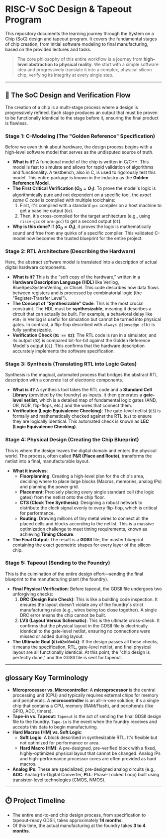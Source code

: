 # RISC-V SoC Design & Tapeout Program

This repository documents the learning journey through the System on a Chip (SoC) design and tapeout program. It covers the fundamental stages of chip creation, from initial software modeling to final manufacturing, based on the provided lectures and tasks.

> The core philosophy of this entire workflow is a journey from **high-level abstraction to physical reality**. We start with a simple software idea and progressively translate it into a complex, physical silicon chip, verifying its integrity at every single step.

---

## 🚀 The SoC Design and Verification Flow

The creation of a chip is a multi-stage process where a design is progressively refined. Each stage produces an output that must be proven to be functionally identical to the stage before it, ensuring the final product is flawless.

### Stage 1: C-Modeling (The "Golden Reference" Specification)

Before we even think about hardware, the design process begins with a high-level software model that serves as the undisputed source of truth.

* **What is it?** A functional model of the chip is written in C/C++. This model is fast to simulate and allows for rapid validation of algorithms and functionality. A testbench, also in C, is used to rigorously test this model. This entire package is known in the industry as the **Golden Reference Model**.
* **The First Critical Verification ($O_0 = O_1$)**: To prove the model's logic is algorithmically pure and not dependent on a specific tool, the *exact same C code* is compiled with multiple toolchains:
    1.  First, it's compiled with a standard `gcc` compiler on a host machine to get a baseline output (`Oo`).
    2.  Then, it's cross-compiled for the target architecture (e.g., using `riscv-gcc` or `arm-gcc`) to get a second output (`O1`).
* **Why is this done?** If **($O_{0}=O_{1}$)**, it proves the logic is mathematically sound and free from any quirks of a specific compiler. This validated C-model now becomes the trusted blueprint for the entire project.

### Stage 2: RTL Architecture (Describing the Hardware)

Here, the abstract software model is translated into a description of actual digital hardware components.

* **What is it?** This is the "soft copy of the hardware," written in a **Hardware Description Language (HDL)** like Verilog, BlueSpecSystemVerilog, or Chisel. This code describes how data flows between registers and is processed by combinatorial logic (the "Register-Transfer Level").
* **The Concept of "Synthesizable" Code**: This is the most crucial constraint. The HDL must be **synthesizable**, meaning it describes a circuit that can actually be built. For example, a behavioral delay like `#10;` in Verilog is useful for simulation but cannot be turned into physical gates. In contrast, a flip-flop described with `always @(posedge clk)` is fully synthesizable.
* **Verification Check (`O1 == O2`)**: The RTL code is run in a simulator, and its output (`O2`) is compared bit-for-bit against the Golden Reference Model's output (`O1`). This confirms that the hardware description accurately implements the software specification.

### Stage 3: Synthesis (Translating RTL into Logic Gates)

Synthesis is the magical, automated process that bridges the abstract RTL description with a concrete list of electronic components.

* **What is it?** A synthesis tool takes the RTL code and a **Standard Cell Library** (provided by the foundry) as inputs. It then generates a **gate-level netlist**, which is a detailed map of fundamental logic gates (AND, OR, NOR, flip-flops, etc.) and the wires that connect them.
* **Verification (Logic Equivalence Checking)**: The gate-level netlist (`O3`) is formally and mathematically checked against the RTL (`O2`) to ensure they are logically identical. This automated check is known as **LEC (Logic Equivalence Checking)**.

### Stage 4: Physical Design (Creating the Chip Blueprint)

This is where the design leaves the digital domain and enters the physical world. The process, often called **P&R (Place and Route)**, transforms the netlist into a final, manufacturable layout.

* **What it involves**:
    * **Floorplanning**: Creating a high-level plan for the chip's area, deciding where to place large blocks (Macros, memories, analog IPs) and planning the power grid.
    * **Placement**: Precisely placing every single standard cell (the logic gates) from the netlist onto the chip floor.
    * **CTS (Clock Tree Synthesis)**: Designing a robust network to distribute the clock signal evenly to every flip-flop, which is critical for performance.
    * **Routing**: Drawing millions of tiny metal wires to connect all the placed cells and blocks according to the netlist. This is a massive optimization challenge to meet timing requirements, known as achieving **Timing Closure**.
* **The Final Output**: The result is a **GDSII** file, the master blueprint containing the exact geometric shapes for every layer of the silicon chip.

### Stage 5: Tapeout (Sending to the Foundry)

This is the culmination of the entire design effort—sending the final blueprint to the manufacturing plant (the foundry).

* **Final Physical Verification**: Before tapeout, the GDSII file undergoes two unforgiving checks:
    1.  **DRC (Design Rule Check)**: This is like a building code inspection. It ensures the layout doesn't violate any of the foundry's strict manufacturing rules (e.g., wires being too close together). A single DRC error means the chip cannot be built.
    2.  **LVS (Layout Versus Schematic)**: This is the ultimate cross-check. It confirms that the physical layout in the GDSII file is electrically identical to the gate-level netlist, ensuring no connections were missed or added during layout.
* **The Ultimate Goal (`O1=O2=O3=O4`)**: If the design passes all these checks, it means the specification, RTL, gate-level netlist, and final physical layout are all functionally identical. At this point, the "chip design is perfectly done," and the GDSII file is sent for tapeout.

---

##  glossary Key Terminology

* **Microprocessor vs. Microcontroller**: A **microprocessor** is the central processing unit (CPU) and typically requires external chips for memory and peripherals. A **microcontroller** is an all-in-one solution; it's a single chip that contains a CPU, memory (RAM/Flash), and peripherals (like GPIO, ADC, timers).
* **Tape-in vs. Tapeout**: `Tapeout` is the act of sending the final GDSII design file to the foundry. `Tape-in` is the event when the foundry receives and accepts this data to begin manufacturing.
* **Hard Macros (HM) vs. Soft Logic**:
    * **Soft Logic**: A block described in synthesizable RTL. It's flexible but not optimized for performance or area.
    * **Hard Macro (HM)**: A pre-designed, pre-verified block with a fixed, highly-optimized physical layout that cannot be changed. Analog IPs and high-performance processor cores are often provided as hard macros.
* **Analog IPs**: These are specialized, pre-designed analog circuits (e.g., **ADC**: Analog-to-Digital Converter, **PLL**: Phase-Locked Loop) built using transistor-level technologies (CMOS, NMOS).

---

## ⏱️ Project Timeline

* The entire end-to-end chip design process, from specification to tapeout-ready GDSII, takes approximately **14 months**.
* Of this time, the actual manufacturing at the foundry takes **3 to 4 months**.